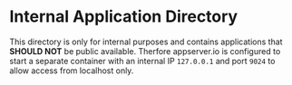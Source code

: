 # Internal Application Directory

This directory is only for internal purposes and contains applications that **SHOULD NOT** be public available. Therfore appserver.io is configured to start a separate container with an internal IP `127.0.0.1` and port `9024` to allow access from localhost only.
